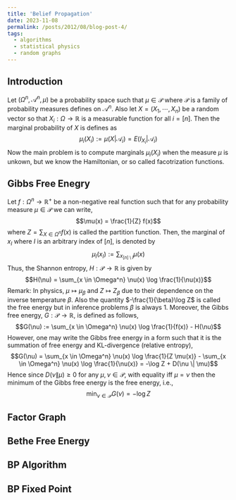 ```yaml
---
title: 'Belief Propagation'
date: 2023-11-08
permalink: /posts/2012/08/blog-post-4/
tags:
  - algorithms
  - statistical physics
  - random graphs
---
```

## Introduction
Let $(\Omega^n, \mathscr A^n, \mu)$ be a probability space such that $\mu \in \mathcal P$ where $\mathcal P$ is a family of probability measures defines on $\mathscr A^n$. Also let $X = (X_1, \cdots, X_n)$ be a random vector so that $X_i: \Omega \to \mathbb R$ is a measurable function for all $i = [n]$. Then the marginal probability of $X$ is defines as 
$$\mu_i(X_i) := \mu(X | \mathscr A_i) = E(I_{X_i}|\mathscr A_i)$$
Now the main problem is to compute marginals $\mu_i(X_i)$ when the measure $\mu$ is unkown, but we know the Hamiltonian, or so called facotrization functions.

## Gibbs Free Enegry
Let $f: \Omega^n \to \mathbb R^+$ be a non-negative real function such that for any probability measure $\mu \in \mathcal P$ we can write, 
$$\mu(x) = \frac{1}{Z} f(x)$$
where $Z = \sum_{X \in \Omega^n} f(x)$ is called the partition function. Then, the marginal of $x_I$ where $I$ is an arbitrary index of $[n]$, is denoted by 
$$\mu_I(x_I) := \sum_{x_{[n] \setminus I}} \mu(x)$$
Thus, the Shannon entropy, $H: \mathcal P \to \mathbb R$ is given by
$$H(\nu) = \sum_{x \in \Omega^n} \nu(x) \log \frac{1}{\nu(x)}$$
Remark: In physics, $\mu \mapsto \mu_\beta$ and $Z \mapsto Z_\beta$ due to their dependence on the inverse temperature $\beta$. Also the quantity $-\frac{1}{\beta}\log Z$ is called the free energy but in inference problems $\beta$ is always 1.
Moreover, the Gibbs free energy, $G: \mathcal P \to \mathbb R$, is defined as follows,
$$G(\nu) := \sum_{x \in \Omega^n} \nu(x) \log \frac{1}{f(x)} - H(\nu)$$
However, one may write the Gibbs free energy in a form such that it is the summation of free energy and KL-divergence (relative entropy),
$$G(\nu) = \sum_{x \in \Omega^n} \nu(x) \log \frac{1}{Z \mu(x)} - \sum_{x \in \Omega^n} \nu(x) \log \frac{1}{\nu(x)} = -\log Z + D(\nu \| \mu)$$
Hence since $D(\nu \| \mu) \geq 0$ for any $\mu, \nu \in \mathcal P$, with equality iff $\mu = \nu$ then the minimum of the Gibbs free energy is the free energy, i.e., $$\min_{\nu \in \mathcal P} G(\nu) = -\log Z$$

## Factor Graph

## Bethe Free Energy

## BP Algorithm

## BP Fixed Point

